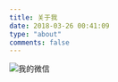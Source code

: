 ```yaml
---
title: 关于我
date: 2018-03-26 00:41:09
type: "about"
comments: false
---
```





![我的微信](/images/Wechat.jpeg)